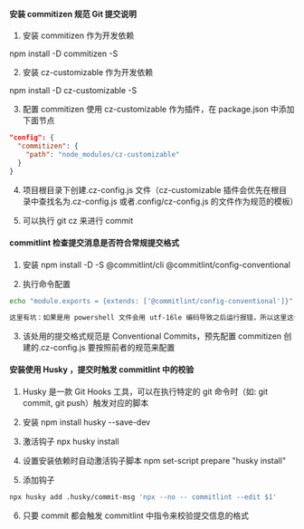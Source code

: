 #### 安装 commitizen 规范 Git 提交说明

1. 安装 commitizen 作为开发依赖

npm install -D commitizen -S

2. 安装 cz-customizable 作为开发依赖

npm install -D cz-customizable -S

3. 配置 commitizen 使用 cz-customizable 作为插件，在 package.json 中添加下面节点

```json
"config": {
  "commitizen": {
    "path": "node_modules/cz-customizable"
  }
}
```

4. 项目根目录下创建.cz-config.js 文件（cz-customizable 插件会优先在根目录中查找名为.cz-config.js 或者.config/cz-config.js 的文件作为规范的模板）

5. 可以执行 git cz 来进行 commit

#### commitlint 检查提交消息是否符合常规提交格式

1. 安装 npm install -D -S @commitlint/cli @commitlint/config-conventional

2. 执行命令配置

```bash
echo "module.exports = {extends: ['@commitlint/config-conventional']}" > commitlint.config.js

这里有坑：如果是用 powershell 文件会用 utf-16le 编码导致之后运行报错，所以这里这个 commitlint.config.js 需手动创建，再将内容复制进去
```

3. 该处用的提交格式规范是 Conventional Commits，预先配置 commitizen 创建的.cz-config.js 要按照前者的规范来配置

#### 安装使用 Husky ，提交时触发 commitlint 中的校验

1. Husky 是一款 Git Hooks 工具，可以在执行特定的 git 命令时（如: git commit, git push）触发对应的脚本

2. 安装 npm install husky --save-dev

3. 激活钩子 npx husky install

4. 设置安装依赖时自动激活钩子脚本 npm set-script prepare "husky install"

5. 添加钩子

```bash
npx husky add .husky/commit-msg 'npx --no -- commitlint --edit $1'
```

6. 只要 commit 都会触发 commitlint 中指令来校验提交信息的格式
